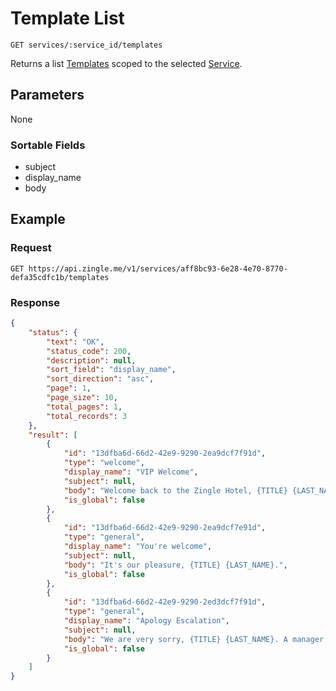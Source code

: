 # Template List

    GET services/:service_id/templates
    
Returns a list [Templates] scoped to the selected [Service].




## Parameters
None
### Sortable Fields
* subject
* display_name
* body

## Example
### Request

    GET https://api.zingle.me/v1/services/aff8bc93-6e28-4e70-8770-defa35cdfc1b/templates

### Response
``` json
{
    "status": {
        "text": "OK",
        "status_code": 200,
        "description": null,
        "sort_field": "display_name",
        "sort_direction": "asc",
        "page": 1,
        "page_size": 10,
        "total_pages": 1,
        "total_records": 3       
    },
    "result": [
        {
            "id": "13dfba6d-66d2-42e9-9290-2ea9dcf7f91d",
            "type": "welcome",
            "display_name": "VIP Welcome",
            "subject": null,
            "body": "Welcome back to the Zingle Hotel, {TITLE} {LAST_NAME}. We are very excited to have you back. Let us know if you need anything during your stay.",
            "is_global": false
        },
        {
            "id": "13dfba6d-66d2-42e9-9290-2ea9dcf7e91d",
            "type": "general",
            "display_name": "You're welcome",
            "subject": null,
            "body": "It's our pleasure, {TITLE} {LAST_NAME}.",
            "is_global": false
        },
        {
            "id": "13dfba6d-66d2-42e9-9290-2ed3dcf7f91d",
            "type": "general",
            "display_name": "Apology Escalation",
            "subject": null,
            "body": "We are very sorry, {TITLE} {LAST_NAME}. A manager will be in touch with you very shortly.",
            "is_global": false
        }                
    ]
}
```

[Templates]: README.md
[Service]: /services/README.md
